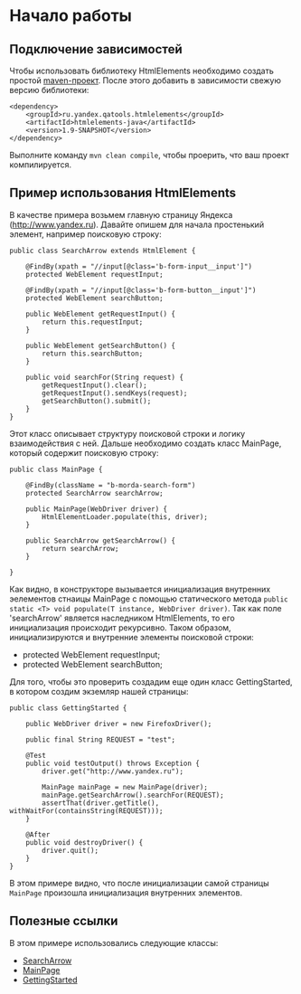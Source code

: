 Начало работы
=============

Подключение зависимостей
------------------------

Чтобы использовать библиотеку HtmlElements необходимо создать простой [maven-проект](http://maven.apache.org/guides/getting-started/index.html).
После этого добавить в зависимости свежую версию библиотеки:

    <dependency>
        <groupId>ru.yandex.qatools.htmlelements</groupId>
        <artifactId>htmlelements-java</artifactId>
        <version>1.9-SNAPSHOT</version>
    </dependency>

Выполните команду `mvn clean compile`, чтобы проерить, что ваш проект компилируется.

Пример использования HtmlElements
---------------------------------

В качестве примера возьмем главную страницу Яндекса (http://www.yandex.ru).
Давайте опишем для начала простенький элемент, например поисковую строку:

    public class SearchArrow extends HtmlElement {

        @FindBy(xpath = "//input[@class='b-form-input__input']")
        protected WebElement requestInput;

        @FindBy(xpath = "//input[@class='b-form-button__input']")
        protected WebElement searchButton;

        public WebElement getRequestInput() {
            return this.requestInput;
        }

        public WebElement getSearchButton() {
            return this.searchButton;
        }

        public void searchFor(String request) {
            getRequestInput().clear();
            getRequestInput().sendKeys(request);
            getSearchButton().submit();
        }
    }

Этот класс описывает структуру поисковой строки и логику взаимодействия с ней.
Дальше необходимо создать класс MainPage, который содержит поисковую строку:

    public class MainPage {

        @FindBy(className = "b-morda-search-form")
        protected SearchArrow searchArrow;

        public MainPage(WebDriver driver) {
            HtmlElementLoader.populate(this, driver);
        }

        public SearchArrow getSearchArrow() {
            return searchArrow;
        }

    }

Как видно, в конструкторе вызывается инициализация внутренних эелементов стнаицы MainPage с помощью статического метода 
`public static <T> void populate(T instance, WebDriver driver)`. 
Так как поле 'searchArrow' является наследником HtmlElements, то его инициализация происходит рекурсивно.
Таком образом, инициализируются и внутренние элементы поисковой строки:
 -  protected WebElement requestInput;
 -  protected WebElement searchButton;

Для того, чтобы это проверить создадим еще один класс GettingStarted, в котором создим экземляр нашей страницы:

    public class GettingStarted {

        public WebDriver driver = new FirefoxDriver();

        public final String REQUEST = "test";

        @Test
        public void testOutput() throws Exception {
            driver.get("http://www.yandex.ru");

            MainPage mainPage = new MainPage(driver);
            mainPage.getSearchArrow().searchFor(REQUEST);
            assertThat(driver.getTitle(), withWaitFor(containsString(REQUEST)));
        }

        @After
        public void destroyDriver() {
            driver.quit();
        }
    }

В этом примере видно, что после инициализации самой страницы `MainPage` произошла инициализация внутренних элементов.

Полезные ссылки
---------------

В этом примере использовались следующие классы:
 * [SearchArrow](/yandex-qatools/htmlelements/blob/master/htmlelements-samples/src/main/java/ru/yandex/qatools/htmlelements/samples/elements/SearchArrow.java)
 * [MainPage](/yandex-qatools/htmlelements/blob/master/htmlelements-samples/src/main/java/ru/yandex/qatools/htmlelements/samples/pages/MainPage.java)
 * [GettingStarted](/yandex-qatools/htmlelements/blob/master/htmlelements-samples/src/main/java/ru/yandex/qatools/htmlelements/samples/GettingStarted.java)
